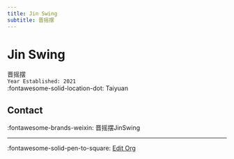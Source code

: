 ```yaml
---
title: Jin Swing
subtitle: 晋摇摆
---
```


# Jin Swing

晋摇摆  
`Year Established: 2021`  
:fontawesome-solid-location-dot: Taiyuan  


## Contact

:fontawesome-brands-weixin: 晋摇摆JinSwing  

---

:fontawesome-solid-pen-to-square: [Edit Org](https://github.com/swingdance/orgs/issues/new?assignees=&labels=update+org&projects=&template=03-update_entity.yml&title=Update%20Org%3A%20zh_CN%20%E2%80%A2%20Jin%20Swing&region=zh_CN&id=jin-swing&name=Jin%20Swing)
